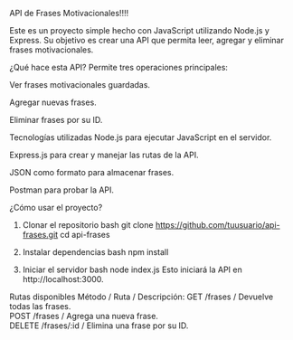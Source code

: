API de Frases Motivacionales!!!!

Este es un proyecto simple hecho con JavaScript utilizando Node.js y Express. Su objetivo es crear una API que permita leer, agregar y eliminar frases motivacionales.

¿Qué hace esta API?
Permite tres operaciones principales:

Ver frases motivacionales guardadas.

Agregar nuevas frases.

Eliminar frases por su ID.

Tecnologías utilizadas
Node.js para ejecutar JavaScript en el servidor.

Express.js para crear y manejar las rutas de la API.

JSON como formato para almacenar frases.

Postman para probar la API.

¿Cómo usar el proyecto?
1. Clonar el repositorio
bash
git clone https://github.com/tuusuario/api-frases.git
cd api-frases


2. Instalar dependencias
bash
npm install


3. Iniciar el servidor
bash
node index.js
Esto iniciará la API en http://localhost:3000.

Rutas disponibles
Método	/ Ruta	/ Descripción:
GET	/frases	/ Devuelve todas las frases. <br>
POST	/frases	/ Agrega una nueva frase. <br>
DELETE	/frases/:id /	Elimina una frase por su ID. 

